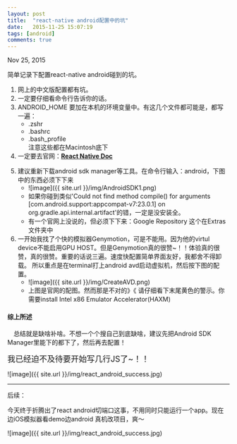 ```yaml
---
layout: post
title:  "react-native android配置中的坑"
date:   2015-11-25 15:07:19
tags: [android]
comments: true
---
```

Nov 25, 2015

简单记录下配置react-native android碰到的坑。

1. 网上的中文版配置都有坑。
2. 一定要仔细看命令行告诉你的话。
3. ANDROID_HOME 要加在本机的环境变量中。有这几个文件都可能是，都写一遍：
   + .zshr
   + .bashrc
   + .bash_profile  
   注意这些都在Macintosh底下
4. 一定要去官网：__[React Native Doc](https://facebook.github.io/react-native/docs/getting-started.html)__

<!--more-->

5. 建议重新下载android sdk manager等工具。在命令行输入：android，下图中的东西必须下下来
   + ![image]({{ site.url }}/img/AndroidSDK1.png)
   + 如果你碰到类似'Could not find method compile() for arguments [com.android.support:appcompat-v7:23.0.1] on org.gradle.api.internal.artifact'的错，一定是没安装全。
   + 有一个官网上没说的，但必须下下来：Google Repository 这个在Extras文件夹中
6. 一开始我找了个快的模拟器Genymotion，可是不能用。因为他的virtul device不能启用GPU HOST。但是Genymotion真的很赞~！！体验真的很赞，真的很赞。重要的话说三遍。速度快配置简单界面友好，我都舍不得卸载。
所以重点是在terminal打上android avd启动虚拟机，然后按下图的配置。
   + ![image]({{ site.url }}/img/CreateAVD.png)
   + 上图是官网的配图。然而那是不对的》《 请仔细看下末尾黄色的警示。你需要install Intel x86 Emulator Accelerator(HAXM)
   
#### 综上所述
　总结就是缺啥补啥。不想一个个搜自己到底缺啥，建议先把Android SDK Manager里能下的都下了，然后再去配置！

<font size="4">我已经迫不及待要开始写几行JS了~！！</font>

![image]({{ site.url }}/img/react_android_success.jpg)

<hr>

后续：

今天终于折腾出了react android切端口这事，不用同时只能运行一个app。现在边iOS模拟器看demo边android 真机改项目，爽～

![image]({{ site.url }}/img/react_android_success.jpg)